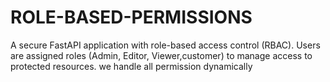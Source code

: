 # ROLE-BASED-PERMISSIONS
A secure FastAPI application with role-based access control (RBAC). Users are assigned roles (Admin, Editor, Viewer,customer) to manage access to protected resources. we handle all permission dynamically 
